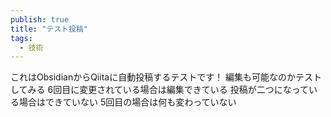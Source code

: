 ```yaml
---
publish: true
title: "テスト投稿"
tags:
  - 技術
---
```


これはObsidianからQiitaに自動投稿するテストです！
編集も可能なのかテストしてみる
6回目に変更されている場合は編集できている
投稿が二つになっている場合はできていない
5回目の場合は何も変わっていない